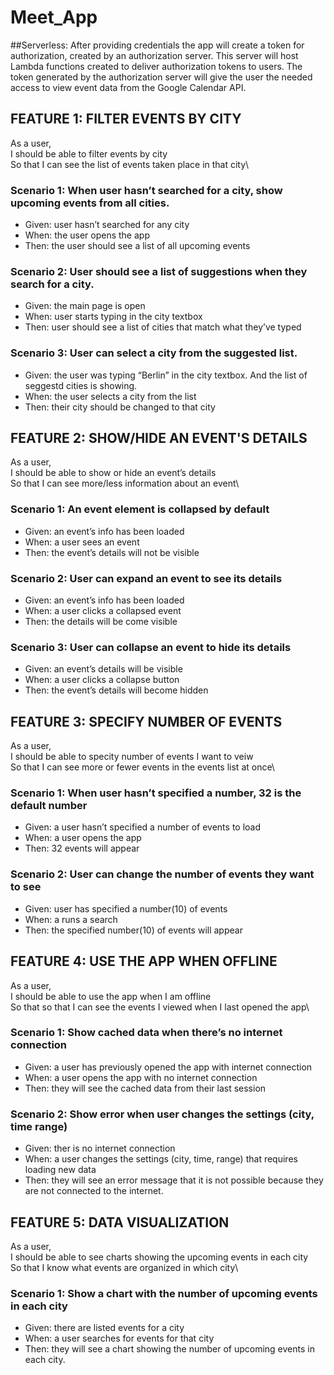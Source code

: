 # Meet_App

##Serverless:
After providing credentials the app will create a token for authorization, created by an authorization server. This server will host Lambda functions created to deliver authorization tokens to users.  The token generated by the authorization server will give the user the needed access to view event data from the Google Calendar API.

## FEATURE 1: FILTER EVENTS BY CITY
As a user,\
I should be able to filter events by city\
So that I can see the list of events taken place in that city\
### Scenario 1: When user hasn’t searched for a city, show upcoming events from all cities.
- Given: user hasn’t searched for any city
- When: the user opens the app
- Then: the user should see a list of all upcoming events
### Scenario 2: User should see a list of suggestions when they search for a city.
- Given: the main page is open
- When: user starts typing in the city textbox
- Then: user should see a list of cities that match what they’ve typed
### Scenario 3: User can select a city from the suggested list.
- Given: the user was typing “Berlin” in the city textbox. And the list of seggestd cities is showing.
- When: the user selects a city from the list
- Then: their city should be changed to that city
## FEATURE 2: SHOW/HIDE AN EVENT'S DETAILS
As a user,\
I should be able to show or hide an event’s details\
So that I can see more/less information about an event\
### Scenario 1: An event element is collapsed by default
- Given: an event’s info has been loaded
- When: a user sees an event
- Then: the event’s details will not be visible
### Scenario 2: User can expand an event to see its details
- Given: an event’s info has been loaded
- When: a user clicks a collapsed event
- Then: the details will be come visible
### Scenario 3: User can collapse an event to hide its details
- Given: an event’s details will be visible
- When: a user clicks a collapse button
- Then: the event’s details will become hidden
## FEATURE 3: SPECIFY NUMBER OF EVENTS
As a user,\
I should be able to specity number of events I want to veiw\
So that I can see more or fewer events in the events list at once\
### Scenario 1: When user hasn’t specified a number, 32 is the default number
- Given: a user hasn’t specified a number of events to load
- When: a user opens the app
- Then: 32 events will appear
### Scenario 2: User can change the number of events they want to see
- Given: user has specified a number(10) of events
- When: a runs a search
- Then: the specified number(10) of events will appear
## FEATURE 4: USE THE APP WHEN OFFLINE
As a user,\
I should be able to use the app when I am offline\
So that so that I can see the events I viewed when I last opened the app\
### Scenario 1: Show cached data when there’s no internet connection
- Given: a user has previously opened the app with internet connection
- When: a user opens the app with no internet connection
- Then: they will see the cached data from their last session
### Scenario 2: Show error when user changes the settings (city, time range)
- Given: ther is no internet connection
- When: a user changes the settings (city, time, range) that requires loading new data
- Then: they will see an error message that it is not possible because they are not connected to the internet.
## FEATURE 5: DATA VISUALIZATION
As a user,\
I should be able to see charts showing the upcoming events in each city\
So that I know what events are organized in which city\
### Scenario 1: Show a chart with the number of upcoming events in each city
- Given: there are listed events for a city
- When: a user searches for events for that city
- Then: they will see a chart showing the number of upcoming events in each city.
